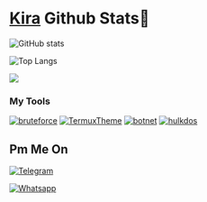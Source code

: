 # [Kira](https://github.com/L0rdK1r422) Github Stats👾 
![GitHub stats](https://github-readme-stats.vercel.app/api?username=L0rdK1r422&show_icons=true&theme=blueberry)

![Top Langs](https://github-readme-stats.vercel.app/api/top-langs/?username=L0rdK1r422&layout=compact&theme=blueberry)

<a href="https://github.com/L0rdK1r422">
  <img align="center" src="https://github-readme-stats.vercel.app/api/top-langs/?username=L0rdK1r422&theme=blueberry&hide_langs_below=1" />
</a>

### My Tools

<a href="https://github.com/L0rdK1r422/bruteforce"><img title="bruteforce" src="https://github-readme-stats.vercel.app/api/pin/?username=L0rdK1r422&repo=bruteforce&theme=radical"></a>
<a href="https://github.com/L0rdK1r422/TermuxTheme"><img title="TermuxTheme" src="https://github-readme-stats.vercel.app/api/pin/?username=L0rdK1r422&repo=TermuxTheme&theme=highcontrast"></a>
<a href="https://github.com/L0rdK1r422/botnet"><img title="botnet" src="https://github-readme-stats.vercel.app/api/pin/?username=L0rdK1r422&repo=botnet&theme=vision-friendly-dark"></a>
<a href="https://github.com/L0rdK1r422/hulkddos"><img title="hulkdos" src="https://github-readme-stats.vercel.app/api/pin/?username=L0rdK1r422&repo=hulkddos&theme=highcontrast"></a>



## Pm Me On
<p align="center"> 


<a href="https://t.me/zedkid699"><img title="Telegram" src="https://img.shields.io/badge/-Telegram-blue"></a>

<a href="https://wa.me/+77073503089"><img title="Whatsapp" src="https://img.shields.io/badge/-Whatsapp-Green"></a>

</p>
